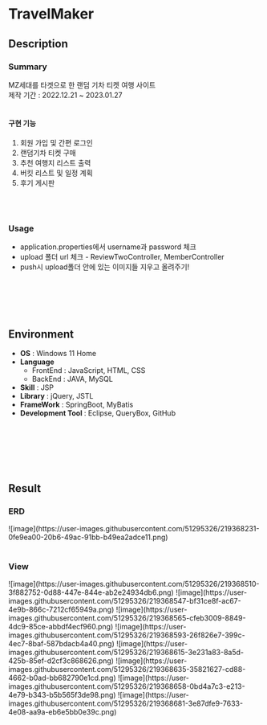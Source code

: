 # TravelMaker
## Description
### Summary
MZ세대를 타겟으로 한 랜덤 기차 티켓 여행 사이트<br/>
제작 기간 : 2022.12.21 ~ 2023.01.27
<br/>
<br/>
#### 구현 기능
1. 회원 가입 및 간편 로그인
2. 랜덤기차 티켓 구매
3. 추천 여행지 리스트 출력
4. 버킷 리스트 및 일정 계획
5. 후기 게시판
<br/>
<br/>
<h3> Usage </h3>
<ul>
  <li>application.properties에서 username과 password 체크</li>
  <li>upload 폴더 url 체크 - ReviewTwoController, MemberController</li>
  <li>push시 upload폴더 안에 있는 이미지들 지우고 올려주기!</li>
</ul>
 <br/>
 <br/>
 <br/>
 <br/>
<h2> Environment</h2>
<ul>
  <li><b>OS</b> : Windows 11 Home</li>
  <li><b>Language</b><ul>
      <li>FrontEnd : JavaScript, HTML, CSS</li>
      <li>BackEnd : JAVA, MySQL</li>
  </ul></li>
  <li><b>Skill</b> : JSP</li>
  <li><b>Library</b> : jQuery, JSTL</li>
  <li><b>FrameWork</b> : SpringBoot, MyBatis</li>
  <li><b>Development Tool</b> : Eclipse, QueryBox, GitHub</li>
 </ul>
<br/>
<br/>
<br/>
<br/>
<h2>Result</h2>
<h3>ERD</h3>
![image](https://user-images.githubusercontent.com/51295326/219368231-0fe9ea00-20b6-49ac-91bb-b49ea2adce11.png)
<br/>
<br/>
<h3>View</h3>
![image](https://user-images.githubusercontent.com/51295326/219368510-3f882752-0d88-447e-844e-ab2e24934db6.png)
![image](https://user-images.githubusercontent.com/51295326/219368547-bf31ce8f-ac67-4e9b-866c-7212cf65949a.png)
![image](https://user-images.githubusercontent.com/51295326/219368565-cfeb3009-8849-4dc9-85ce-abbdf4ecf960.png)
![image](https://user-images.githubusercontent.com/51295326/219368593-26f826e7-399c-4ec7-8baf-587bdacb4a40.png)
![image](https://user-images.githubusercontent.com/51295326/219368615-3e231a83-8a5d-425b-85ef-d2cf3c868626.png)
![image](https://user-images.githubusercontent.com/51295326/219368635-35821627-cd88-4662-b0ad-bb682790e1cd.png)
![image](https://user-images.githubusercontent.com/51295326/219368658-0bd4a7c3-e213-4e79-b343-b5b565f3de98.png)
![image](https://user-images.githubusercontent.com/51295326/219368681-3e87dfe9-7633-4e08-aa9a-eb6e5bb0e39c.png)


